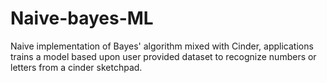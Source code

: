 # Naive-bayes-ML

Naive implementation of Bayes' algorithm mixed with Cinder, applications trains a model based upon user provided dataset to recognize numbers or letters from a cinder sketchpad.
